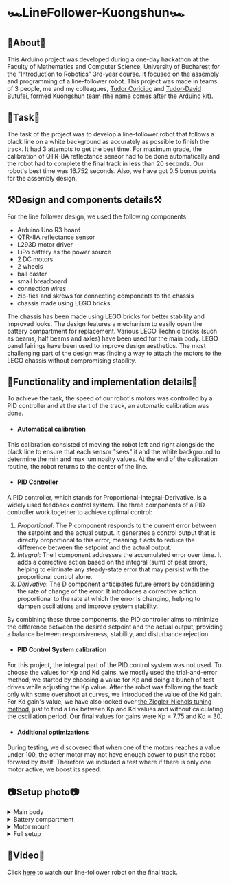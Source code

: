 # 🏎️LineFollower-Kuongshun🏎️

## 🧩About🧩
This Arduino project was developed during a one-day hackathon at the Faculty of Mathematics and Computer Science, University of Bucharest for the "Introduction to Robotics" 3rd-year course. It focused on the assembly and programming of a line-follower robot.
This project was made in teams of 3 people, me and my colleagues, [Tudor Coriciuc](https://github.com/Bucovina) and [Tudor-David Butufei](https://github.com/i2002), formed Kuongshun team (the name comes after the Arduino kit).

## 📌Task📌
The task of the project was to develop a line-follower robot that follows a black line on a white background as accurately as possible to finish the track. It had 3 attempts to get the best time. For maximum grade, the calibration of QTR-8A reflectance sensor had to be done automatically and the robot had to complete the final track in less than 20 seconds.
Our robot's best time was 16.752 seconds. Also, we have got 0.5 bonus points for the assembly design. 

## ⚒️Design and components details⚒️
For the line follower design, we used the following components:

- Arduino Uno R3 board
- QTR-8A reflectance sensor
- L293D motor driver
- LiPo battery as the power source
- 2 DC motors
- 2 wheels
- ball caster
- small breadboard
- connection wires
- zip-ties and skrews for connecting components to the chassis
- chassis made using LEGO bricks

The chassis has been made using LEGO bricks for better stability and improved looks. The design features a mechanism to easily open the battery compartment for replacement.
Various LEGO Technic bricks (such as beams, half beams and axles) have been used for the main body. LEGO panel fairings have been used to improve design aesthetics.
The most challenging part of the design was finding a way to attach the motors to the LEGO chassis without compromising stability.

## 📝Functionality and implementation details📝
To achieve the task, the speed of our robot's motors was controlled by a PID controller and at the start of the track, an automatic calibration was done. 

- #### Automatical calibration
This calibration consisted of moving the robot left and right alongside the black line to ensure that each sensor "sees" it and the white background to determine the min and max luminosity values. At the end of the calibration routine, the robot returns to the center of the line.

- #### PID Controller
A PID controller, which stands for Proportional-Integral-Derivative, is a widely used feedback control system. The three components of a PID controller work together to achieve optimal control:

1. _Proportional_: The P component responds to the current error between the setpoint and the actual output. It generates a control output that is directly proportional to this error, meaning it acts to reduce the difference between the setpoint and the actual output.
2. _Integral_: The I component addresses the accumulated error over time. It adds a corrective action based on the integral (sum) of past errors, helping to eliminate any steady-state error that may persist with the proportional control alone.
3. _Derivative_: The D component anticipates future errors by considering the rate of change of the error. It introduces a corrective action proportional to the rate at which the error is changing, helping to dampen oscillations and improve system stability.

By combining these three components, the PID controller aims to minimize the difference between the desired setpoint and the actual output, providing a balance between responsiveness, stability, and disturbance rejection.

- #### PID Control System calibration 
For this project, the integral part of the PID control system was not used.
To choose the values for Kp and Kd gains, we mostly used the trial-and-error method; we started by choosing a value for Kp and doing a bunch of test drives while adjusting the Kp value. After the robot was following the track only with some overshoot at curves, we introduced the value of the Kd gain. For Kd gain's value, we have also looked over [the Ziegler-Nichols tuning method](https://en.wikipedia.org/wiki/Ziegler%E2%80%93Nichols_method), just to find a link between Kp and Kd values and without calculating the oscillation period.
Our final values for gains were Kp = 7.75 and Kd = 30.

- #### Additional optimizations
During testing, we discovered that when one of the motors reaches a value under 100, the other motor may not have enough power to push the robot forward by itself. Therefore we included a test where if there is only one motor active, we boost its speed.

## 📷Setup photo📷
<details>
  <summary>Main body</summary>
  <img src="https://github.com/iuliastaci/LineFollower-Kuongshun/assets/103101598/7e6ebe9f-3a4c-4aa0-a45e-0e5423d04628" width="70%" height="50%">
</details>
<details>
  <summary>Battery compartment</summary>
  <img src="https://github.com/iuliastaci/LineFollower-Kuongshun/assets/103101598/ce3fabcc-7915-4dd8-9d94-1bbc71d82ab5" width="70%" height="50%">
</details>
<details>
  <summary>Motor mount</summary>
  <img src="https://github.com/iuliastaci/LineFollower-Kuongshun/assets/103101598/fa14cb81-e454-4469-9642-41152d0c610a" width="70%" height="50%">
</details>
<details>
  <summary>Full setup</summary>
  <img src="https://github.com/iuliastaci/LineFollower-Kuongshun/assets/103101598/35438640-1f2e-45f3-a62b-d947b0d5a55e" width="60% height="80">
  <img src="https://github.com/iuliastaci/LineFollower-Kuongshun/assets/103101598/65984d76-dc45-4c90-8783-183ce45d6902" width="60% height="80">
  <img src="https://github.com/iuliastaci/LineFollower-Kuongshun/assets/103101598/18be079c-8628-4e2b-a8a0-88170e0af7d2" width="60% height="80">
</details>

## 🎥Video🎥
Click [here](https://youtube.com/shorts/qIztd3UylrY) to watch our line-follower robot on the final track.

